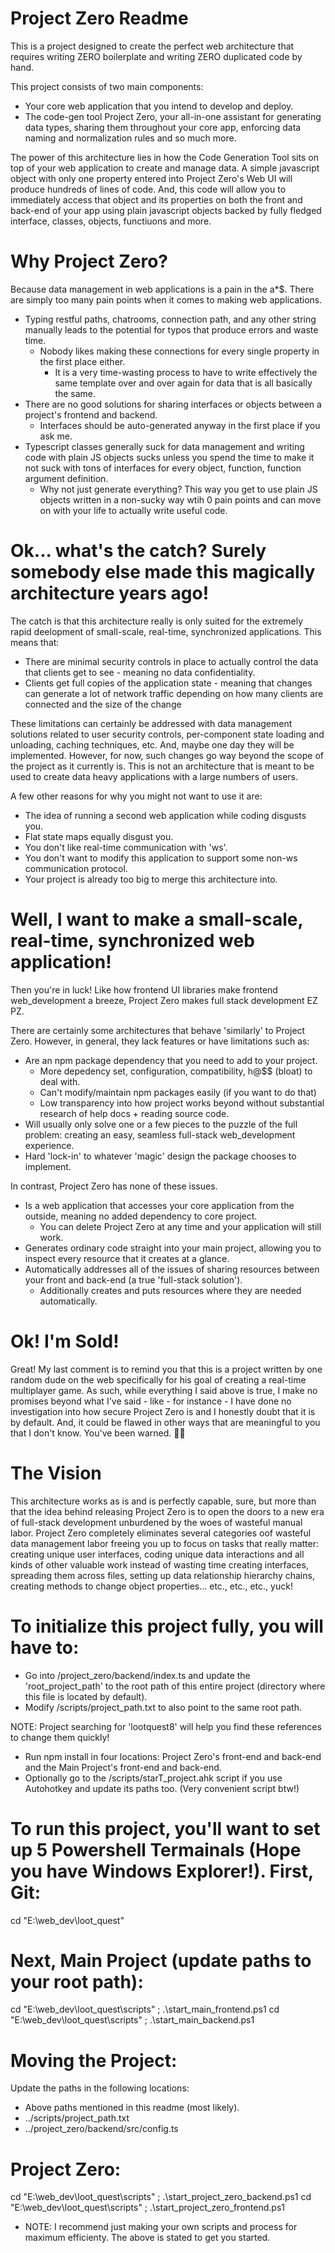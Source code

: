# Project Zero Readme

This is a project designed to create the perfect web architecture that requires writing ZERO boilerplate and writing ZERO duplicated code by hand.

This project consists of two main components:

- Your core web application that you intend to develop and deploy.
- The code-gen tool Project Zero, your all-in-one assistant for generating data types, sharing them throughout your core app, enforcing data naming and normalization rules and so much more.

The power of this architecture lies in how the Code Generation Tool sits on top of your web application to create and manage data. A simple javascript object with only one property entered into Project Zero's Web UI will produce hundreds of lines of code. And, this code will allow you to immediately access that object and its properties on both the front and back-end of your app using plain javascript objects backed by fully fledged interface, classes, objects, functiuons and more.

# Why Project Zero?

Because data management in web applications is a pain in the a\*$. There are simply too many pain points when it comes to making web applications.

- Typing restful paths, chatrooms, connection path, and any other string manually leads to the potential for typos that produce errors and waste time.
  - Nobody likes making these connections for every single property in the first place either.
    - It is a very time-wasting process to have to write effectively the same template over and over again for data that is all basically the same.
- There are no good solutions for sharing interfaces or objects between a project's frontend and backend.
  - Interfaces should be auto-generated anyway in the first place if you ask me.
- Typescript classes generally suck for data management and writing code with plain JS objects sucks unless you spend the time to make it not suck with tons of interfaces for every object, function, function argument definition.
  - Why not just generate everything? This way you get to use plain JS objects written in a non-sucky way wtih 0 pain points and can move on with your life to actually write useful code.

# Ok... what's the catch? Surely somebody else made this magically architecture years ago!

The catch is that this architecture really is only suited for the extremely rapid deelopment of small-scale, real-time, synchronized applications. This means that:

- There are minimal security controls in place to actually control the data that clients get to see - meaning no data confidentiality.
- Clients get full copies of the application state - meaning that changes can generate a lot of network traffic depending on how many clients are connected and the size of the change

These limitations can certainly be addressed with data management solutions related to user security controls, per-component state loading and unloading, caching techniques, etc. And, maybe one day they will be implemented. However, for now, such changes go way beyond the scope of the project as it currently is. This is not an architecture that is meant to be used to create data heavy applications with a large numbers of users.

A few other reasons for why you might not want to use it are:

- The idea of running a second web application while coding disgusts you.
- Flat state maps equally disgust you.
- You don't like real-time communication with 'ws'.
- You don't want to modify this application to support some non-ws communication protocol.
- Your project is already too big to merge this architecture into.

# Well, I want to make a small-scale, real-time, synchronized web application!

Then you're in luck! Like how frontend UI libraries make frontend web_development a breeze, Project Zero makes full stack development EZ PZ.

There are certainly some architectures that behave 'similarly' to Project Zero. However, in general, they lack features or have limitations such as:

- Are an npm package dependency that you need to add to your project.
  - More depedency set, configuration, compatibility, h@$$ (bloat) to deal with.
  - Can't modify/maintain npm packages easily (if you want to do that)
  - Low transparency into how project works beyond without substantial research of help docs + reading source code.
- Will usually only solve one or a few pieces to the puzzle of the full problem: creating an easy, seamless full-stack web_development experience.
- Hard 'lock-in' to whatever 'magic' design the package chooses to implement.

In contrast, Project Zero has none of these issues.

- Is a web application that accesses your core application from the outside, meaning no added dependency to core project.
  - You can delete Project Zero at any time and your application will still work.
- Generates ordinary code straight into your main project, allowing you to inspect every resource that it creates at a glance.
- Automatically addresses all of the issues of sharing resources between your front and back-end (a true 'full-stack solution').
  - Additionally creates and puts resources where they are needed automatically.

# Ok! I'm Sold!

Great! My last comment is to remind you that this is a project written by one random dude on the web specifically for his goal of creating a real-time multiplayer game. As such, while everything I said above is true, I make no promises beyond what I've said - like - for instance - I have done no investigation into how secure Project Zero is and I honestly doubt that it is by default. And, it could be flawed in other ways that are meaningful to you that I don't know. You've been warned. 🤷🏼

# The Vision

This architecture works as is and is perfectly capable, sure, but more than that the idea behind releasing Project Zero is to open the doors to a new era of full-stack development unburdened by the woes of wasteful manual labor. Project Zero completely eliminates several categories oof wasteful data management labor freeing you up to focus on tasks that really matter: creating unique user interfaces, coding unique data interactions and all kinds of other valuable work instead of wasting time creating interfaces, spreading them across files, setting up data relationship hierarchy chains, creating methods to change object properties... etc., etc., etc., yuck!

# To initialize this project fully, you will have to:

- Go into /project_zero/backend/index.ts and update the 'root_project_path' to the root path of this entire project (directory where this file is located by default).
- Modify /scripts/project_path.txt to also point to the same root path.

NOTE: Project searching for 'lootquest8' will help you find these references to change them quickly!

- Run npm install in four locations: Project Zero's front-end and back-end and the Main Project's front-end and back-end.
- Optionally go to the /scripts/starT_project.ahk script if you use Autohotkey and update its paths too. (Very convenient script btw!)

# To run this project, you'll want to set up 5 Powershell Termainals (Hope you have Windows Explorer!). First, Git:

cd "E:\web_dev\loot_quest"

# Next, Main Project (update paths to your root path):

cd "E:\web_dev\loot_quest\scripts" ; .\start_main_frontend.ps1
cd "E:\web_dev\loot_quest\scripts" ; .\start_main_backend.ps1

# Moving the Project:

Update the paths in the following locations:
- Above paths mentioned in this readme (most likely).
- ../scripts/project_path.txt
- ../project_zero/backend/src/config.ts

# Project Zero:

cd "E:\web_dev\loot_quest\scripts" ; .\start_project_zero_backend.ps1
cd "E:\web_dev\loot_quest\scripts" ; .\start_project_zero_frontend.ps1

- NOTE: I recommend just making your own scripts and process for maximum efficienty. The above is stated to get you started.
